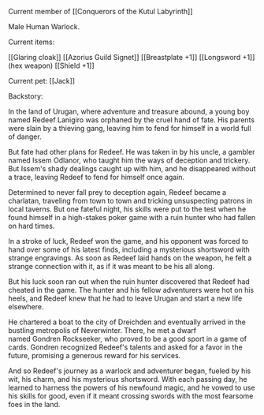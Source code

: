 Current member of [[Conquerors of the Kutul Labyrinth]]

Male Human Warlock.

Current items:

[[Glaring cloak]]
[[Azorius Guild Signet]]
[[Breastplate +1]]
[[Longsword +1]] (hex weapon)
[[Shield +1]]

Current pet: [[Jack]]



Backstory:

In the land of Urugan, where adventure and treasure abound, a young boy named Redeef Lanigiro was orphaned by the cruel hand of fate. His parents were slain by a thieving gang, leaving him to fend for himself in a world full of danger. 

But fate had other plans for Redeef. He was taken in by his uncle, a gambler named Issem Odlanor, who taught him the ways of deception and trickery. But Issem's shady dealings caught up with him, and he disappeared without a trace, leaving Redeef to fend for himself once again. 

Determined to never fall prey to deception again, Redeef became a charlatan, traveling from town to town and tricking unsuspecting patrons in local taverns. But one fateful night, his skills were put to the test when he found himself in a high-stakes poker game with a ruin hunter who had fallen on hard times. 

In a stroke of luck, Redeef won the game, and his opponent was forced to hand over some of his latest finds, including a mysterious shortsword with strange engravings. As soon as Redeef laid hands on the weapon, he felt a strange connection with it, as if it was meant to be his all along. 

But his luck soon ran out when the ruin hunter discovered that Redeef had cheated in the game. The hunter and his fellow adventurers were hot on his heels, and Redeef knew that he had to leave Urugan and start a new life elsewhere. 

He chartered a boat to the city of Dreichden and eventually arrived in the bustling metropolis of Neverwinter. There, he met a dwarf named Gondren Rockseeker, who proved to be a good sport in a game of cards. Gondren recognized Redeef's talents and asked for a favor in the future, promising a generous reward for his services. 

And so Redeef's journey as a warlock and adventurer began, fueled by his wit, his charm, and his mysterious shortsword. With each passing day, he learned to harness the powers of his newfound magic, and he vowed to use his skills for good, even if it meant crossing swords with the most fearsome foes in the land.